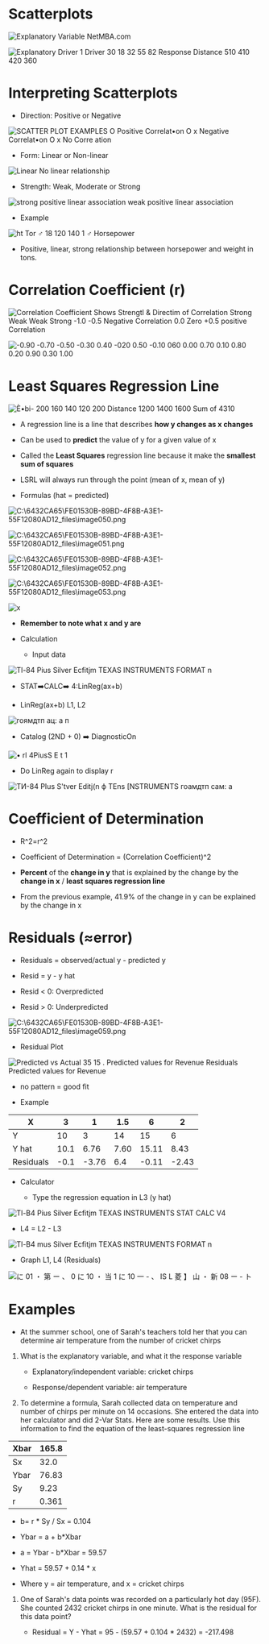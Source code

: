 # Scatterplots

 ![Explanatory Variable NetMBA.com ](./media/image41.png)
 
 ![Explanatory Driver 1 Driver 30 18 32 55 82 Response Distance 510 410
 420 360 ](./media/image42.png)

# Interpreting Scatterplots

  -  Direction: Positive or Negative

 ![SCATTER PLOT EXAMPLES O Positive Correlat•on O x Negative
 Correlat•on O x No Corre ation ](./media/image43.png)

  -  Form: Linear or Non-linear

 ![Linear No linear relationship ](./media/image44.png)

  -  Strength: Weak, Moderate or Strong

 ![strong positive linear association weak positive linear association
 ](./media/image45.png)

  -  Example

 ![ht Tor ♂ 18 120 140 1 ♂ Horsepower ](./media/image46.png)

  -  Positive, linear, strong relationship between horsepower and
     weight in tons.

# Correlation Coefficient (r)

 ![Correlation Coefficient Shows Strengtl & Directim of Correlation
 Strong Weak Weak Strong -1.0 -0.5 Negative Correlation 0.0 Zero +0.5
 positive Correlation ](./media/image47.png)

![-0.90 -0.70 -0.50 -0.30 0.40 -020 0.50 -0.10 060 0.00 0.70 0.10 0.80
0.20 0.90 0.30 1.00 ](./media/image48.png)

# Least Squares Regression Line

 ![È•bi- 200 160 140 120 200 Distance 1200 1400 1600 Sum of 4310
 ](./media/image49.png)

  -  A regression line is a line that describes **how y changes as x
     changes**

  -  Can be used to **predict** the value of y for a given value of x

  -  Called the **Least Squares** regression line because it make the
     **smallest sum of squares**

  -  LSRL will always run through the point (mean of x, mean of y)

  -  Formulas (hat =
 predicted)

 ![C:\\6432CA65\\FE01530B-89BD-4F8B-A3E1-55F12080AD12\_files\\image050.png](./media/image50.png)
 
 ![C:\\6432CA65\\FE01530B-89BD-4F8B-A3E1-55F12080AD12\_files\\image051.png](./media/image51.png)
 
 ![C:\\6432CA65\\FE01530B-89BD-4F8B-A3E1-55F12080AD12\_files\\image052.png](./media/image52.png)
 
 ![C:\\6432CA65\\FE01530B-89BD-4F8B-A3E1-55F12080AD12\_files\\image053.png](./media/image53.png)
 
 ![х ](./media/image54.png)

  -  **Remember to note what x and y are**

  -  Calculation
    
      -  Input data

 ![Tl-84 Pius Silver Ecfitjm TEXAS INSTRUMENTS FORMAT n
 ](./media/image55.png)

  -  STAT➡️CALC➡️ 4:LinReg(ax+b)

  -  LinReg(ax+b) L1, L2

 ![гоямдтп ац: а п ](./media/image56.png)

  -  Catalog (2ND + 0) ➡️ DiagnosticOn

 ![• rl 4PiusS E t 1 ](./media/image57.png)

  -  Do LinReg again to display r

 ![ТИ-84 PIus S'tver Editj(n ф TEns \[NSTRUMENTS гоамдтп сам: а
 ](./media/image58.png)

# Coefficient of Determination

  -  R^2=r^2

  -  Coefficient of Determination = (Correlation Coefficient)^2

  -  **Percent** of the **change in y** that is explained by the change
     by the **change in x** / **least squares regression line**

  -  From the previous example, 41.9% of the change in y can be
     explained by the change in x

# Residuals (≈error)

  -  Residuals = observed/actual y - predicted y

  -  Resid = y - y hat

  -  Resid \< 0: Overpredicted

  -  Resid \> 0:
 Underpredicted

 ![C:\\6432CA65\\FE01530B-89BD-4F8B-A3E1-55F12080AD12\_files\\image059.png](./media/image59.png)

  -  Residual Plot

![Predicted vs Actual 35 15 . Predicted values for Revenue Residuals
Predicted values for Revenue ](./media/image60.png)

  -  no pattern = good fit

<!-- end list -->

  -  Example

| X         | 3     | 1      | 1.5  | 6      | 2      |
| --------- | ----- | ------ | ---- | ------ | ------ |
| Y         | 10    | 3      | 14   | 15     | 6      |
| Y hat     | 10.1  | 6.76   | 7.60 | 15.11  | 8.43   |
| Residuals | \-0.1 | \-3.76 | 6.4  | \-0.11 | \-2.43 |

  -  Calculator
    
      -  Type the regression equation in L3 (y hat)

 ![Tl-B4 Pius Silver Ecfitjm TEXAS INSTRUMENTS STAT CALC V4
 ](./media/image61.png)

  -  L4 = L2 - L3

 ![Tl-B4 mus Silver Ecfitjm TEXAS INSTRUMENTS FORMAT n
 ](./media/image62.png)

  -  Graph L1, L4 (Residuals)

 ![に 01 ・ 第 ー 、 0 に 10 ・ 当 1 に 10 一 - 、 IS L 菱 】 山 ・ 新 08 ー - ト
 ](./media/image63.png)

# Examples

  -  At the summer school, one of Sarah's teachers told her that you
     can determine air temperature from the number of cricket chirps

<!-- end list -->

1.   What is the explanatory variable, and what it the response
     variable
    
      -  Explanatory/independent variable: cricket chirps
    
      -  Response/dependent variable: air temperature

2.   To determine a formula, Sarah collected data on temperature and
     number of chirps per minute on 14 occasions. She entered the data
     into her calculator and did 2-Var Stats. Here are some results.
     Use this information to find the equation of the least-squares
     regression line

| Xbar | 165.8 |
| ---- | ----- |
| Sx   | 32.0  |
| Ybar | 76.83 |
| Sy   | 9.23  |
| r    | 0.361 |

  -  b= r \* Sy / Sx = 0.104

  -  Ybar = a + b\*Xbar

  -  a = Ybar - b\*Xbar = 59.57

  -  Yhat = 59.57 + 0.14 \* x

  -  Where y = air temperature, and x = cricket chirps

<!-- end list -->

1.   One of Sarah's data points was recorded on a particularly hot day
     (95F). She counted 2432 cricket chirps in one minute. What is the
     residual for this data point?
    
      -  Residual = Y - Yhat = 95 - (59.57 + 0.104 \* 2432) = -217.498